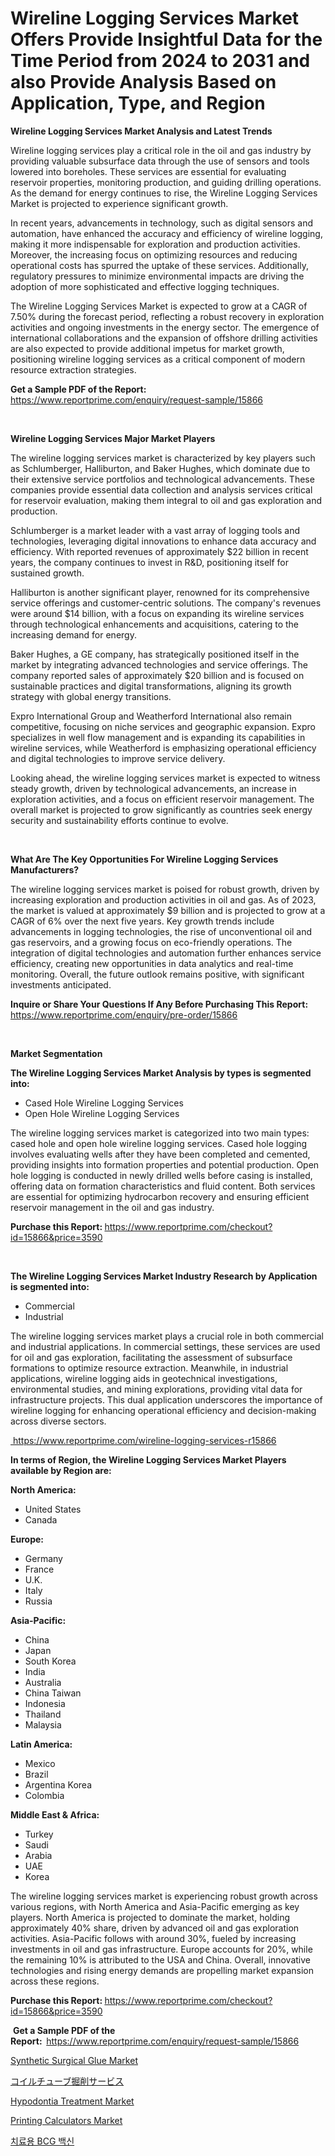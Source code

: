 <p><h1>Wireline Logging Services Market Offers Provide Insightful Data for the Time Period from 2024 to 2031 and also Provide Analysis Based on Application, Type, and Region</h1></p><p><strong>Wireline Logging Services Market Analysis and Latest Trends</strong></p>
<p><p>Wireline logging services play a critical role in the oil and gas industry by providing valuable subsurface data through the use of sensors and tools lowered into boreholes. These services are essential for evaluating reservoir properties, monitoring production, and guiding drilling operations. As the demand for energy continues to rise, the Wireline Logging Services Market is projected to experience significant growth.</p><p>In recent years, advancements in technology, such as digital sensors and automation, have enhanced the accuracy and efficiency of wireline logging, making it more indispensable for exploration and production activities. Moreover, the increasing focus on optimizing resources and reducing operational costs has spurred the uptake of these services. Additionally, regulatory pressures to minimize environmental impacts are driving the adoption of more sophisticated and effective logging techniques.</p><p>The Wireline Logging Services Market is expected to grow at a CAGR of 7.50% during the forecast period, reflecting a robust recovery in exploration activities and ongoing investments in the energy sector. The emergence of international collaborations and the expansion of offshore drilling activities are also expected to provide additional impetus for market growth, positioning wireline logging services as a critical component of modern resource extraction strategies.</p></p>
<p><strong>Get a Sample PDF of the Report:&nbsp;</strong> <a href="https://www.reportprime.com/enquiry/request-sample/15866">https://www.reportprime.com/enquiry/request-sample/15866</a></p>
<p>&nbsp;</p>
<p><strong>Wireline Logging Services Major Market Players</strong></p>
<p><p>The wireline logging services market is characterized by key players such as Schlumberger, Halliburton, and Baker Hughes, which dominate due to their extensive service portfolios and technological advancements. These companies provide essential data collection and analysis services critical for reservoir evaluation, making them integral to oil and gas exploration and production.</p><p>Schlumberger is a market leader with a vast array of logging tools and technologies, leveraging digital innovations to enhance data accuracy and efficiency. With reported revenues of approximately $22 billion in recent years, the company continues to invest in R&D, positioning itself for sustained growth.</p><p>Halliburton is another significant player, renowned for its comprehensive service offerings and customer-centric solutions. The company's revenues were around $14 billion, with a focus on expanding its wireline services through technological enhancements and acquisitions, catering to the increasing demand for energy.</p><p>Baker Hughes, a GE company, has strategically positioned itself in the market by integrating advanced technologies and service offerings. The company reported sales of approximately $20 billion and is focused on sustainable practices and digital transformations, aligning its growth strategy with global energy transitions.</p><p>Expro International Group and Weatherford International also remain competitive, focusing on niche services and geographic expansion. Expro specializes in well flow management and is expanding its capabilities in wireline services, while Weatherford is emphasizing operational efficiency and digital technologies to improve service delivery.</p><p>Looking ahead, the wireline logging services market is expected to witness steady growth, driven by technological advancements, an increase in exploration activities, and a focus on efficient reservoir management. The overall market is projected to grow significantly as countries seek energy security and sustainability efforts continue to evolve.</p></p>
<p>&nbsp;</p>
<p><strong>What Are The Key Opportunities For Wireline Logging Services Manufacturers?</strong></p>
<p><p>The wireline logging services market is poised for robust growth, driven by increasing exploration and production activities in oil and gas. As of 2023, the market is valued at approximately $9 billion and is projected to grow at a CAGR of 6% over the next five years. Key growth trends include advancements in logging technologies, the rise of unconventional oil and gas reservoirs, and a growing focus on eco-friendly operations. The integration of digital technologies and automation further enhances service efficiency, creating new opportunities in data analytics and real-time monitoring. Overall, the future outlook remains positive, with significant investments anticipated.</p></p>
<p><strong>Inquire or Share Your Questions If Any Before Purchasing This Report:</strong> <a href="https://www.reportprime.com/enquiry/pre-order/15866">https://www.reportprime.com/enquiry/pre-order/15866</a></p>
<p>&nbsp;</p>
<p><strong>Market Segmentation</strong></p>
<p><strong>The Wireline Logging Services Market Analysis by types is segmented into:</strong></p>
<p><ul><li>Cased Hole Wireline Logging Services</li><li>Open Hole Wireline Logging Services</li></ul></p>
<p><p>The wireline logging services market is categorized into two main types: cased hole and open hole wireline logging services. Cased hole logging involves evaluating wells after they have been completed and cemented, providing insights into formation properties and potential production. Open hole logging is conducted in newly drilled wells before casing is installed, offering data on formation characteristics and fluid content. Both services are essential for optimizing hydrocarbon recovery and ensuring efficient reservoir management in the oil and gas industry.</p></p>
<p><strong>Purchase this Report:&nbsp;</strong><a href="https://www.reportprime.com/checkout?id=15866&price=3590">https://www.reportprime.com/checkout?id=15866&price=3590</a></p>
<p>&nbsp;</p>
<p><strong>The Wireline Logging Services Market Industry Research by Application is segmented into:</strong></p>
<p><ul><li>Commercial</li><li>Industrial</li></ul></p>
<p><p>The wireline logging services market plays a crucial role in both commercial and industrial applications. In commercial settings, these services are used for oil and gas exploration, facilitating the assessment of subsurface formations to optimize resource extraction. Meanwhile, in industrial applications, wireline logging aids in geotechnical investigations, environmental studies, and mining explorations, providing vital data for infrastructure projects. This dual application underscores the importance of wireline logging for enhancing operational efficiency and decision-making across diverse sectors.</p></p>
<p><a href="https://www.reportprime.com/wireline-logging-services-r15866">&nbsp;https://www.reportprime.com/wireline-logging-services-r15866</a></p>
<p><strong>In terms of Region, the Wireline Logging Services Market Players available by Region are:</strong></p>
<p>
    <p> <strong> North America: </strong>
        <ul>
            <li>United States</li>
            <li>Canada</li>
        </ul>
        </p> 
    <p> <strong> Europe: </strong>
        <ul>
            <li>Germany</li>
            <li>France</li>
            <li>U.K.</li>
            <li>Italy</li>
            <li>Russia</li>
        </ul>
        </p> 
    <p> <strong> Asia-Pacific: </strong>
        <ul>
            <li>China</li>
            <li>Japan</li>
            <li>South Korea</li>
            <li>India</li>
            <li>Australia</li>
            <li>China Taiwan</li>
            <li>Indonesia</li>
            <li>Thailand</li>
            <li>Malaysia</li>
        </ul>
        </p> 
    <p> <strong> Latin America: </strong>
        <ul>
            <li>Mexico</li>
            <li>Brazil</li>
            <li>Argentina Korea</li>
            <li>Colombia</li>
        </ul>
        </p> 
    <p> <strong> Middle East & Africa: </strong>
        <ul>
            <li>Turkey</li>
            <li>Saudi</li>
            <li>Arabia</li>
            <li>UAE</li>
            <li>Korea</li>
        </ul>
    </p>
    </p>
<p><p>The wireline logging services market is experiencing robust growth across various regions, with North America and Asia-Pacific emerging as key players. North America is projected to dominate the market, holding approximately 40% share, driven by advanced oil and gas exploration activities. Asia-Pacific follows with around 30%, fueled by increasing investments in oil and gas infrastructure. Europe accounts for 20%, while the remaining 10% is attributed to the USA and China. Overall, innovative technologies and rising energy demands are propelling market expansion across these regions.</p></p>
<p><strong>Purchase this Report: </strong><a href="https://www.reportprime.com/checkout?id=15866&price=3590">https://www.reportprime.com/checkout?id=15866&price=3590</a></p>
<p>&nbsp;<strong>Get a Sample PDF of the Report:&nbsp;&nbsp;</strong><a href="https://www.reportprime.com/enquiry/request-sample/15866">https://www.reportprime.com/enquiry/request-sample/15866</a></p>
<p><strong></strong></p>
<p><p><a href="https://www.linkedin.com/pulse/global-synthetic-surgical-glue-industry-research-report-3cuje?trackingId=RAVyWTzARVu9ZGJ5tTc6nw%3D%3D">Synthetic Surgical Glue Market</a></p><p><a href="https://medium.com/@jamiebertrgnaum3545/coiled-tubing-drilling-services-market-%E3%81%AE%E3%82%B0%E3%83%AD%E3%83%BC%E3%83%90%E3%83%AB%E5%B8%82%E5%A0%B4%E6%A6%82%E8%A6%81%E3%81%AF-%E4%B8%96%E7%95%8C%E3%81%8A%E3%82%88%E3%81%B3%E4%B8%BB%E8%A6%81%E5%B8%82%E5%A0%B4%E3%81%AB%E3%81%8A%E3%81%91%E3%82%8B%E6%A5%AD%E7%95%8C%E3%81%AB%E5%BD%B1%E9%9F%BF%E3%82%92%E4%B8%8E%E3%81%88%E3%82%8B%E4%B8%BB%E8%A6%81%E3%81%AA%E3%83%88%E3%83%AC%E3%83%B3%E3%83%89%E3%81%AB%E3%81%A4%E3%81%84%E3%81%A6-%E7%8B%AC%E8%87%AA%E3%81%AE%E8%A6%96%E7%82%B9%E3%82%92%E6%8F%90%E4%BE%9B%E3%81%97%E3%81%BE%E3%81%99-0fbd1b77ea13">コイルチューブ掘削サービス</a></p><p><a href="https://www.linkedin.com/pulse/global-hypodontia-treatment-market-landscape-future-trends-smbee?trackingId=s9ChM4oKTs62eqzsYzLgvg%3D%3D">Hypodontia Treatment Market</a></p><p><a href="https://medium.com/@jennettebus9u8/the-printing-calculators-market-insights-report-offers-an-in-depth-and-thorough-analysis-of-the-50be8b529a61">Printing Calculators Market</a></p><p><a href="https://medium.com/@adsogvwv75/%EC%84%B8%EA%B3%84-therapeutic-bcg-vaccines-market-%EC%9D%80-2024%EC%97%90%EC%84%9C-2031%EB%A1%9C-%EC%97%B0%ED%8F%89%EA%B7%A0-%EC%A6%9D%EA%B0%80%EC%9C%A8%EC%9D%84-%EB%B3%B4%EC%9D%BC-%EA%B2%83%EC%9C%BC%EB%A1%9C-%EC%98%88%EC%83%81%EB%90%A9%EB%8B%88%EB%8B%A4-feb029d15634">치료용 BCG 백신</a></p></p>